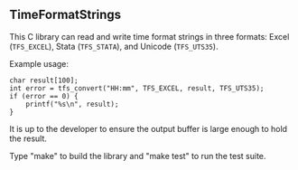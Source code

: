 TimeFormatStrings
--

This C library can read and write time format strings in three formats: Excel
(`TFS_EXCEL`), Stata (`TFS_STATA`), and Unicode (`TFS_UTS35`).

Example usage:

    char result[100];
    int error = tfs_convert("HH:mm", TFS_EXCEL, result, TFS_UTS35);
    if (error == 0) {
        printf("%s\n", result);
    }

It is up to the developer to ensure the output buffer is large enough to hold
the result.

Type "make" to build the library and "make test" to run the test suite.

